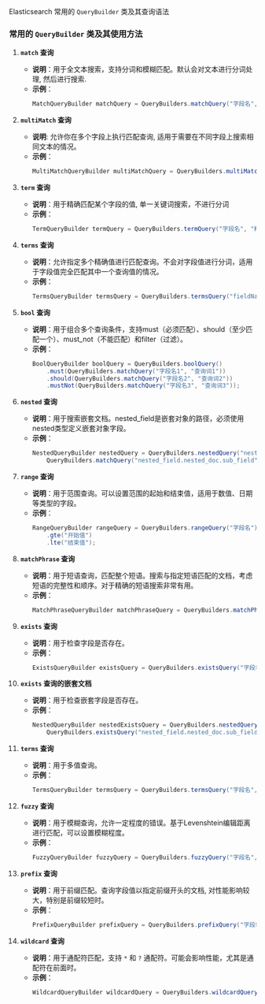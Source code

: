 Elasticsearch 常用的 `QueryBuilder` 类及其查询语法

### 常用的 `QueryBuilder` 类及其使用方法

1. **`match` 查询**
   - **说明**：用于全文本搜索，支持分词和模糊匹配。默认会对文本进行分词处理, 然后进行搜索.
   - **示例**：
     ```java
     MatchQueryBuilder matchQuery = QueryBuilders.matchQuery("字段名", "查询词");
     ```
     
2. **`multiMatch` 查询**
   - **说明**: 允许你在多个字段上执行匹配查询, 适用于需要在不同字段上搜索相同文本的情况。
   - **示例**：
     ```java
     MultiMatchQueryBuilder multiMatchQuery = QueryBuilders.multiMatchQuery("text to search", "fieldName1", "fieldName2");
     ```

2. **`term` 查询**
   - **说明**：用于精确匹配某个字段的值, 单一关键词搜索，不进行分词
   - **示例**：
     ```java
     TermQueryBuilder termQuery = QueryBuilders.termQuery("字段名", "精确值");
     ```
     
2. **`terms` 查询**
   - **说明**：允许指定多个精确值进行匹配查询。不会对字段值进行分词，适用于字段值完全匹配其中一个查询值的情况。
   - **示例**：
     ```java
     TermsQueryBuilder termsQuery = QueryBuilders.termsQuery("fieldName", "value1", "value2");
     ```

3. **`bool` 查询**
   - **说明**：用于组合多个查询条件，支持must（必须匹配）、should（至少匹配一个）、must_not（不能匹配）和filter（过滤）。
   - **示例**：
     ```java
     BoolQueryBuilder boolQuery = QueryBuilders.boolQuery()
         .must(QueryBuilders.matchQuery("字段名1", "查询词1"))
         .should(QueryBuilders.matchQuery("字段名2", "查询词2"))
         .mustNot(QueryBuilders.matchQuery("字段名3", "查询词3"));
     ```

4. **`nested` 查询**
   - **说明**：用于搜索嵌套文档。nested_field是嵌套对象的路径，必须使用nested类型定义嵌套对象字段。
   - **示例**：
     ```java
     NestedQueryBuilder nestedQuery = QueryBuilders.nestedQuery("nested_field",
         QueryBuilders.matchQuery("nested_field.nested_doc.sub_field", "nested_value"));
     ```

5. **`range` 查询**
   - **说明**：用于范围查询。可以设置范围的起始和结束值，适用于数值、日期等类型的字段。
   - **示例**：
     ```java
     RangeQueryBuilder rangeQuery = QueryBuilders.rangeQuery("字段名")
         .gte("开始值")
         .lte("结束值");
     ```

6. **`matchPhrase` 查询**
   - **说明**：用于短语查询，匹配整个短语。搜索与指定短语匹配的文档，考虑短语的完整性和顺序。对于精确的短语搜索非常有用。
   - **示例**：
     ```java
     MatchPhraseQueryBuilder matchPhraseQuery = QueryBuilders.matchPhraseQuery("字段名", "短语查询词");
     ```

7. **`exists` 查询**
   - **说明**：用于检查字段是否存在。
   - **示例**：
     ```java
     ExistsQueryBuilder existsQuery = QueryBuilders.existsQuery("字段名");
     ```

8. **`exists` 查询的嵌套文档**
   - **说明**：用于检查嵌套字段是否存在。
   - **示例**：
     ```java
     NestedQueryBuilder nestedExistsQuery = QueryBuilders.nestedQuery("nested_field",
         QueryBuilders.existsQuery("nested_field.nested_doc.sub_field"));
     ```

9. **`terms` 查询**
   - **说明**：用于多值查询。
   - **示例**：
     ```java
     TermsQueryBuilder termsQuery = QueryBuilders.termsQuery("字段名", "值1", "值2", "值3");
     ```

10. **`fuzzy` 查询**
    - **说明**：用于模糊查询，允许一定程度的错误。基于Levenshtein编辑距离进行匹配，可以设置模糊程度。
    - **示例**：
      ```java
      FuzzyQueryBuilder fuzzyQuery = QueryBuilders.fuzzyQuery("字段名", "模糊查询词");
      ```

11. **`prefix` 查询**
    - **说明**：用于前缀匹配。查询字段值以指定前缀开头的文档, 对性能影响较大，特别是前缀较短时。
    - **示例**：
      ```java
      PrefixQueryBuilder prefixQuery = QueryBuilders.prefixQuery("字段名", "前缀");
      ```

12. **`wildcard` 查询**
    - **说明**：用于通配符匹配，支持 `*` 和 `?` 通配符。可能会影响性能，尤其是通配符在前面时。
    - **示例**：
      ```java
      WildcardQueryBuilder wildcardQuery = QueryBuilders.wildcardQuery("字段名", "查询词*");
      ```
